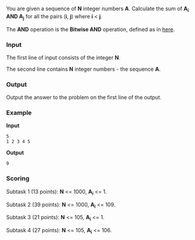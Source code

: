 










You are given a sequence of **N** integer numbers **A**. Calculate the sum of <b>A<sub>i</sub> AND A<sub>j</sub></b> for all the pairs (**i**, **j**) where **i** < **j**.

The **AND** operation is the **Bitwise AND** operation, defined as in [here][1].

### **Input**

The first line of input consists of the integer **N**. 

The second line contains **N** integer numbers - the sequence **A**.

### **Output**

Output the answer to the problem on the first line of the output.

### **Example**

**Input**

```
5
1 2 3 4 5
```

**Output**

```
9
```

### **Scoring**

Subtask 1 (13 points): **N** <= 1000, <b>A<sub>i</sub></b> <= 1.

Subtask 2 (39 points): **N** <= 1000, <b>A<sub>i</sub></b> <= 109.

Subtask 3 (21 points): **N** <= 105, <b>A<sub>i</sub></b> <= 1.

Subtask 4 (27 points): **N** <= 105, <b>A<sub>i</sub></b> <= 106.


  [1]: https://en.wikipedia.org/wiki/Bitwise_operation#AND
